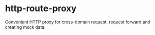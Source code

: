 http-route-proxy
==========

Convenient HTTP proxy  for  cross-domain request, request forward and creating mock data.
